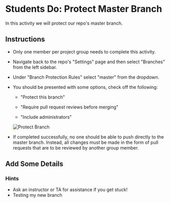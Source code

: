 # Students Do: Protect Master Branch

In this activity we will protect our repo's master branch.

## Instructions

* Only one member per project group needs to complete this activity. 

* Navigate back to the repo's "Settings" page and then select "Branches" from the left sidebar.

* Under "Branch Protection Rules" select "master" from the dropdown.

* You should be presented with some options, check off the following:

  * "Protect this branch"

  * "Require pull request reviews before merging"

  * "Include administrators"

  ![Protect Branch](Images/01-Protect.png)

* If completed successfully, no one should be able to push directly to the master branch. Instead, all changes must be made in the form of pull requests that are to be reviewed by another group member.
## Add Some Details
### Hints

* Ask an instructor or TA for assistance if you get stuck!
* Testing my new branch
